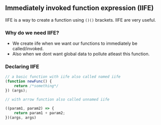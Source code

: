 ## Immediately invoked function expression (IIFE)

IIFE is a way to create a function using `()()` brackets. IIFE are very useful.

### Why do we need IIFE?

- We create iife when we want our functions to immediately be called/invoked.
- Also when we dont want global data to pollute atleast this function.

### Declaring IIFE
```jsx
// a basic function with iife also called named iife
(function newFunc() {
    return /*something*/
}) (args); 

// with arrow function also called unnamed iife

((param1, param2) => {
    return param1 + param2;
})(args, args)
```
